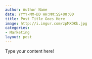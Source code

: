 ```yaml
---
author: Author Name
date: YYYY-MM-DD HH:MM:SS+00:00
title: Post Title Goes Here
image: http://i.imgur.com/zpMXDKb.jpg
categories:
- Marketing
layout: post
---
```


Type your content here!
